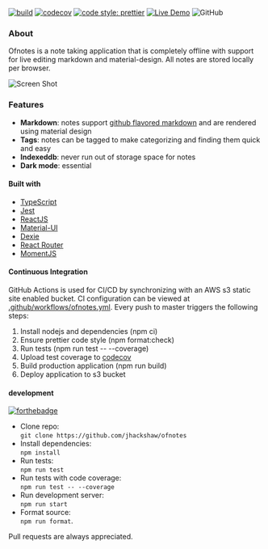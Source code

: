 [![build](https://github.com/jhackshaw/ofnotes/workflows/ofnotes/badge.svg)](https://github.com/jhackshaw/ofnotes/actions)
[![codecov](https://codecov.io/gh/jhackshaw/ofnotes/branch/master/graph/badge.svg)](https://codecov.io/gh/jhackshaw/ofnotes)
[![code style: prettier](https://img.shields.io/badge/code_style-prettier-ff69b4.svg)](https://github.com/prettier/prettier)
[![Live Demo](https://img.shields.io/badge/demo-online-green.svg)](https://www.ofnote.site)
![GitHub](https://img.shields.io/github/license/jhackshaw/ofnotes)

### About

Ofnotes is a note taking application that is completely offline with support for live editing markdown and material-design. All notes are stored locally per browser.

![Screen Shot](https://ofnote.site/preview.png)

### Features

- **Markdown**: notes support [github flavored markdown](https://github.github.com/gfm/) and are rendered using material design
- **Tags**: notes can be tagged to make categorizing and finding them quick and easy
- **Indexeddb**: never run out of storage space for notes
- **Dark mode**: essential

#### Built with

- [TypeScript](https://www.typescriptlang.org/)
- [Jest](https://jestjs.io/)
- [ReactJS](https://reactjs.org/)
- [Material-UI](https://material-ui.com/)
- [Dexie](https://dexie.org/)
- [React Router](https://reacttraining.com/react-router/)
- [MomentJS](https://momentjs.com/)

#### Continuous Integration

GitHub Actions is used for CI/CD by synchronizing with an AWS s3 static site enabled bucket. CI configuration can be viewed at [.github/workflows/ofnotes.yml](https://github.com/jhackshaw/ofnotes/blob/master/.github/workflows/ofnotes.yml). Every push to master triggers the following steps:

1. Install nodejs and dependencies (npm ci)
2. Ensure prettier code style (npm format:check)
3. Run tests (npm run test -- --coverage)
4. Upload test coverage to [codecov](https://codecov.io/gh/jhackshaw/ofnotes)
5. Build production application (npm run build)
6. Deploy application to s3 bucket

#### development

[![forthebadge](https://forthebadge.com/images/badges/check-it-out.svg)](https://www.ofnote.site)

- Clone repo:  
  `git clone https://github.com/jhackshaw/ofnotes`
- Install dependencies:  
  `npm install`
- Run tests:  
  `npm run test`
- Run tests with code coverage:  
  `npm run test -- --coverage`
- Run development server:  
  `npm run start`
- Format source:  
  `npm run format`.

Pull requests are always appreciated.
